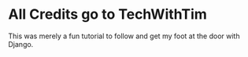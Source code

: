 # All Credits go to TechWithTim
This was merely a fun tutorial to follow and get my foot at the door with Django.
